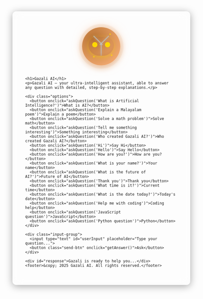 <!DOCTYPE html>
<html lang="en">
<head>
  <meta charset="UTF-8">
  <meta name="viewport" content="width=device-width, initial-scale=1.0">
  <title>Gazali AI - Intelligent Assistant</title>
  <link href="https://fonts.googleapis.com/css2?family=Anek+Latin:wght@300;400;500;600;700&family=Poppins:wght@400;500;600;700&display=swap" rel="stylesheet">
  <style>
    :root {
      --navy: #0a1128;
      --copper: #b87333;
      --copper-light: #ffb67f;
      --gold: #FFD700;
      --silver: #C0C0C0;
      --white: #ffffff;
      --gray: #e0e0e0;
      --shadow: 0 4px 25px rgba(0, 0, 0, 0.35);
      --radius: 12px;
      font-family: 'Poppins', sans-serif;
    }

    body {
      margin: 0;
      background: linear-gradient(135deg, var(--navy) 70%, var(--copper) 30%);
      color: var(--white);
      display: flex;
      justify-content: center;
      align-items: center;
      min-height: 100vh;
      text-align: center;
      padding: 20px;
    }

    .container {
      background: rgba(255,255,255,0.05);
      border-radius: var(--radius);
      box-shadow: var(--shadow);
      padding: 40px;
      max-width: 850px;
      width: 95%;
      backdrop-filter: blur(15px);
      position: relative;
    }

    .logo-container {
      position: relative;
      width: 140px;
      height: 140px;
      margin: 0 auto 25px;
      display: flex;
      justify-content: center;
      align-items: center;
    }

    .logo-base {
      width: 120px;
      height: 120px;
      border-radius: 50%;
      background: radial-gradient(circle at 30% 30%, var(--copper), var(--copper-light));
      position: absolute;
      box-shadow: 0 0 30px rgba(255,182,127,0.6), 0 6px 20px rgba(184,115,51,0.4);
      display: flex;
      justify-content: center;
      align-items: center;
      overflow: hidden;
    }

    .logo-brain {
      position: absolute;
      width: 80px;
      height: 60px;
      background: 
        radial-gradient(circle at 20px 25px, var(--gold) 8px, transparent 8px),
        radial-gradient(circle at 60px 25px, var(--gold) 8px, transparent 8px);
      border-radius: 40px 40px 50px 50px;
      box-shadow: 
        0 5px 15px rgba(255,215,0,0.4),
        inset 0 -5px 10px rgba(184,115,51,0.3);
      z-index: 2;
    }

    .logo-brain:before {
      content: '';
      position: absolute;
      width: 70px;
      height: 40px;
      top: 10px;
      left: 5px;
      border-radius: 35px 35px 45px 45px;
      background: linear-gradient(to bottom, transparent 60%, rgba(255,215,0,0.3) 100%);
    }

    .logo-connections {
      position: absolute;
      width: 100px;
      height: 100px;
      z-index: 1;
    }

    .connection {
      position: absolute;
      background: var(--silver);
      border-radius: 2px;
      opacity: 0.8;
    }

    .connection-1 {
      width: 40px;
      height: 3px;
      top: 30px;
      left: 20px;
      transform: rotate(45deg);
      box-shadow: 0 0 8px rgba(192,192,192,0.7);
    }

    .connection-2 {
      width: 40px;
      height: 3px;
      top: 30px;
      right: 20px;
      transform: rotate(-45deg);
      box-shadow: 0 0 8px rgba(192,192,192,0.7);
    }

    .connection-3 {
      width: 3px;
      height: 40px;
      bottom: 20px;
      left: 50%;
      transform: translateX(-50%);
      box-shadow: 0 0 8px rgba(192,192,192,0.7);
    }

    .logo-sparkles {
      position: absolute;
      width: 100%;
      height: 100%;
      z-index: 3;
    }

    .sparkle {
      position: absolute;
      width: 4px;
      height: 4px;
      background: var(--gold);
      border-radius: 50%;
      animation: sparkle 3s infinite;
    }

    .sparkle-1 {
      top: 15px;
      left: 25px;
      animation-delay: 0s;
    }

    .sparkle-2 {
      top: 20px;
      right: 30px;
      animation-delay: 0.5s;
    }

    .sparkle-3 {
      bottom: 25px;
      left: 35px;
      animation-delay: 1s;
    }

    .sparkle-4 {
      bottom: 30px;
      right: 25px;
      animation-delay: 1.5s;
    }

    @keyframes sparkle {
      0%, 100% { opacity: 0; transform: scale(0); }
      50% { opacity: 1; transform: scale(1.5); }
    }

    .logo-glow {
      position: absolute;
      width: 140px;
      height: 140px;
      border-radius: 50%;
      background: radial-gradient(circle, rgba(255,182,127,0.3) 0%, rgba(184,115,51,0.1) 70%, transparent 100%);
      animation: pulse 4s infinite;
      z-index: 0;
    }

    @keyframes pulse {
      0%, 100% { transform: scale(1); opacity: 0.7; }
      50% { transform: scale(1.1); opacity: 0.9; }
    }

    h1 {
      font-size: 2.8em;
      color: var(--copper-light);
      margin-bottom: 10px;
      text-shadow: 0 2px 10px rgba(255,182,127,0.3);
    }

    p {
      color: var(--gray);
      font-size: 1.2em;
      margin-bottom: 25px;
    }

    .options { 
      display: flex; 
      flex-wrap: wrap; 
      gap: 12px; 
      justify-content: center; 
      margin-bottom: 25px; 
    }
    
    .options button { 
      flex: 1 1 calc(33.333% - 12px); 
      min-width: 150px;
      padding: 14px; 
      border: none; 
      border-radius: var(--radius); 
      background: linear-gradient(135deg, var(--copper), var(--copper-light)); 
      color: var(--navy); 
      cursor: pointer; 
      font-weight: 700; 
      transition: transform 0.2s, box-shadow 0.3s; 
      font-family: 'Poppins', sans-serif;
    }
    
    .options button:hover { 
      transform: translateY(-3px); 
      box-shadow: 0 6px 18px rgba(255,182,127,0.5); 
    }

    .input-group { 
      display: flex; 
      gap: 12px; 
      margin-bottom: 25px; 
    }
    
    input[type="text"] { 
      flex-grow: 1; 
      padding: 14px; 
      border-radius: var(--radius); 
      border: none; 
      outline: none; 
      font-size: 1.05em; 
      color: var(--navy); 
      background: rgba(255,255,255,0.9);
      font-family: 'Anek Latin', sans-serif;
      font-weight: 500;
    }
    
    input[type="text"]::placeholder {
      color: rgba(10, 17, 40, 0.6);
      font-family: 'Anek Latin', sans-serif;
      font-weight: 500;
    }
    
    button.send-btn { 
      padding: 14px 22px; 
      font-weight: 700; 
      background: linear-gradient(135deg, var(--copper), var(--copper-light));
      color: var(--navy);
      border: none;
      border-radius: var(--radius);
      cursor: pointer;
      transition: transform 0.2s, box-shadow 0.3s;
      font-family: 'Poppins', sans-serif;
    }
    
    button.send-btn:hover {
      transform: translateY(-2px);
      box-shadow: 0 6px 18px rgba(255,182,127,0.5);
    }

    #response { 
      background: rgba(255,255,255,0.1); 
      border-radius: var(--radius); 
      padding: 22px; 
      min-height: 80px; 
      color: var(--copper-light); 
      font-size: 1.1em; 
      transition: all 0.3s ease; 
      text-align: left; 
      white-space: pre-line;
      font-family: 'Poppins', sans-serif;
    }
    
    footer { 
      margin-top: 30px; 
      font-size: 0.9em; 
      color: var(--gray); 
    }
  </style>
</head>
<body>
  <div class="container">
    <div class="logo-container">
      <div class="logo-glow"></div>
      <div class="logo-base">
        <div class="logo-connections">
          <div class="connection connection-1"></div>
          <div class="connection connection-2"></div>
          <div class="connection connection-3"></div>
        </div>
        <div class="logo-brain"></div>
        <div class="logo-sparkles">
          <div class="sparkle sparkle-1"></div>
          <div class="sparkle sparkle-2"></div>
          <div class="sparkle sparkle-3"></div>
          <div class="sparkle sparkle-4"></div>
        </div>
      </div>
    </div>
    
    <h1>Gazali AI</h1>
    <p>Gazali AI — your ultra-intelligent assistant, able to answer any question with detailed, step-by-step explanations.</p>

    <div class="options">
      <button onclick="askQuestion('What is Artificial Intelligence?')">What is AI?</button>
      <button onclick="askQuestion('Explain a Malayalam poem')">Explain a poem</button>
      <button onclick="askQuestion('Solve a math problem')">Solve math</button>
      <button onclick="askQuestion('Tell me something interesting')">Something interesting</button>
      <button onclick="askQuestion('Who created Gazali AI?')">Who created Gazali AI?</button>
      <button onclick="askQuestion('Hi')">Say Hi</button>
      <button onclick="askQuestion('Hello')">Say Hello</button>
      <button onclick="askQuestion('How are you?')">How are you?</button>
      <button onclick="askQuestion('What is your name?')">Your name</button>
      <button onclick="askQuestion('What is the future of AI?')">Future of AI</button>
      <button onclick="askQuestion('Thank you')">Thank you</button>
      <button onclick="askQuestion('What time is it?')">Current time</button>
      <button onclick="askQuestion('What is the date today?')">Today's date</button>
      <button onclick="askQuestion('Help me with coding')">Coding help</button>
      <button onclick="askQuestion('JavaScript question')">JavaScript</button>
      <button onclick="askQuestion('Python question')">Python</button>
    </div>

    <div class="input-group">
      <input type="text" id="userInput" placeholder="Type your question...">
      <button class="send-btn" onclick="getAnswer()">Ask</button>
    </div>

    <div id="response">Gazali is ready to help you...</div>
    <footer>&copy; 2025 Gazali AI. All rights reserved.</footer>
  </div>

  <script>
    function askQuestion(q) {
      document.getElementById('userInput').value = q;
      getAnswer();
    }

    function getAnswer() {
      const input = document.getElementById('userInput').value.trim();
      const response = document.getElementById('response');
      let answer = "Gazali: I am extremely capable. Please provide your question!";
      const s = input.toLowerCase();

      const knowledge = {
        'hello': 'Hello! I am Gazali, ready to provide detailed answers.',
        'hi': 'Hi there! Ask me anything and I will give a full answer.',
        'how are you': 'I am fully operational and ready to assist!',
        'your name': 'I am Gazali AI — your ultimate AI assistant.',
        'what is artificial intelligence': 'AI (Artificial Intelligence) enables machines to perform tasks that require human intelligence such as reasoning, learning, and problem-solving.',
        'what is ai': 'AI allows computers to perform intelligent tasks, from solving problems to understanding language.',
        'future of ai': 'AI will transform industries, education, healthcare, and everyday life by enhancing efficiency and decision-making.',
        'thank you': 'You\'re welcome! Ask me anything else and I\'ll provide a thorough explanation.',
        'time': `Current time: ${new Date().toLocaleTimeString()}.`,
        'date': `Today is: ${new Date().toLocaleDateString()}.`,
        'malayalam poem': 'Gazali: Malayalam literature is rich and diverse. I can provide summaries or detailed explanations line-by-line.',
        'solve math problem': 'Gazali: I can solve math problems step-by-step and explain each part clearly.',
        'code': 'Gazali: I can assist with coding examples, debugging, and programming guidance.',
        'javascript': 'Gazali: Ask me JavaScript questions, and I can explain or provide code samples.',
        'python': 'Gazali: I can provide Python examples, code help, and detailed explanations.',
        'who created gazali ai': 'Hasan Gazali, he is a motion designer from Kerala.',
        'help': 'I can help with questions about AI, programming, math, literature, and more. Try asking me specific questions or use the buttons above.',
        'good morning': 'Good morning! How can I assist you today?',
        'good afternoon': 'Good afternoon! What would you like to know?',
        'good evening': 'Good evening! I\'m here to help with your questions.',
        'bye': 'Goodbye! Feel free to return if you have more questions.',
        'goodbye': 'Goodbye! Have a great day.'
      };

      // Check for exact matches first
      let matched = false;
      for (const key in knowledge) {
        if (s === key.toLowerCase()) {
          answer = knowledge[key];
          matched = true;
          break;
        }
      }
      
      // If no exact match, check for partial matches
      if (!matched) {
        for (const key in knowledge) {
          if (s.includes(key)) {
            answer = knowledge[key];
            break;
          }
        }
      }

      response.textContent = answer;
      document.getElementById('userInput').value = '';
    }

    document.getElementById('userInput').addEventListener('keypress', function(e){
      if(e.key === 'Enter') getAnswer();
    });
  </script>
</body>
</html>
